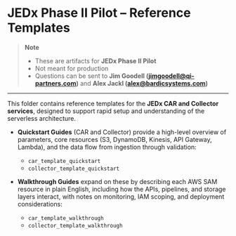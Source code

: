 # JEDx Phase II Pilot – Reference Templates

> **Note**  
> - These are artifacts for **JEDx Phase II Pilot**  
> - Not meant for production  
> - Questions can be sent to **Jim Goodell (jimgoodell@qi-partners.com)** and **Alex Jackl (alex@bardicsystems.com)**

---

This folder contains reference templates for the **JEDx CAR and Collector services**, designed to support rapid setup and understanding of the serverless architecture.

- **Quickstart Guides** (CAR and Collector) provide a high-level overview of parameters, core resources (S3, DynamoDB, Kinesis, API Gateway, Lambda), and the data flow from ingestion through validation:  
  - `car_template_quickstart`  
  - `collector_template_quickstart`  

- **Walkthrough Guides** expand on these by describing each AWS SAM resource in plain English, including how the APIs, pipelines, and storage layers interact, with notes on monitoring, IAM scoping, and deployment considerations:  
  - `car_template_walkthrough`  
  - `collector_template_walkthrough`  
